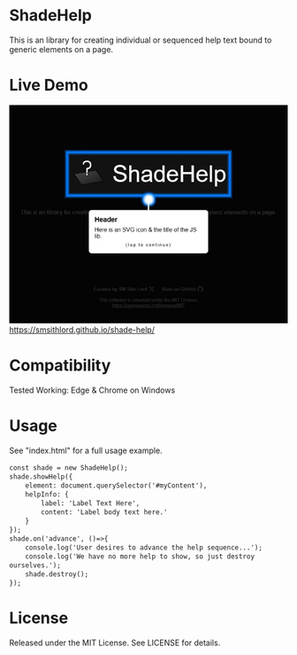 # ShadeHelp
This is an library for creating individual or sequenced help text bound to generic elements on a page.

# Live Demo
![Screenshot](/meta_image.jpg?raw=true "Screenshot")
https://smsithlord.github.io/shade-help/

# Compatibility
Tested Working: Edge & Chrome on Windows

# Usage
See "index.html" for a full usage example.
```
const shade = new ShadeHelp();
shade.showHelp({
	element: document.querySelector('#myContent'),
	helpInfo: {
		label: 'Label Text Here',
		content: 'Label body text here.'
	}
});
shade.on('advance', ()=>{
	console.log('User desires to advance the help sequence...');
	console.log('We have no more help to show, so just destroy ourselves.');
	shade.destroy();
});
```
# License
Released under the MIT License. See LICENSE for details.